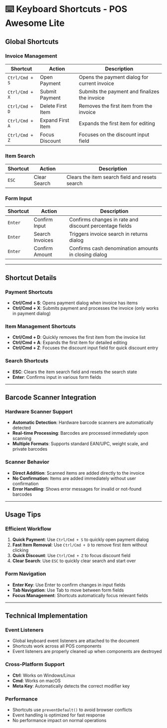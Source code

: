 # ⌨️ Keyboard Shortcuts - POS Awesome Lite

## Global Shortcuts

### Invoice Management
| Shortcut | Action | Description |
|----------|--------|-------------|
| `Ctrl/Cmd + S` | Open Payment | Opens the payment dialog for current invoice |
| `Ctrl/Cmd + X` | Submit Payment | Submits the payment and finalizes the invoice |
| `Ctrl/Cmd + D` | Delete First Item | Removes the first item from the invoice |
| `Ctrl/Cmd + A` | Expand First Item | Expands the first item for editing |
| `Ctrl/Cmd + Z` | Focus Discount | Focuses on the discount input field |

### Item Search
| Shortcut | Action | Description |
|----------|--------|-------------|
| `ESC` | Clear Search | Clears the item search field and resets search |

### Form Input
| Shortcut | Action | Description |
|----------|--------|-------------|
| `Enter` | Confirm Input | Confirms changes in rate and discount percentage fields |
| `Enter` | Search Invoices | Triggers invoice search in returns dialog |
| `Enter` | Confirm Amount | Confirms cash denomination amounts in closing dialog |

---

## Shortcut Details

### Payment Shortcuts
- **Ctrl/Cmd + S**: Opens payment dialog when invoice has items
- **Ctrl/Cmd + X**: Submits payment and processes the invoice (only works in payment dialog)

### Item Management Shortcuts
- **Ctrl/Cmd + D**: Quickly removes the first item from the invoice list
- **Ctrl/Cmd + A**: Expands the first item for detailed editing
- **Ctrl/Cmd + Z**: Focuses the discount input field for quick discount entry

### Search Shortcuts
- **ESC**: Clears the item search field and resets the search state
- **Enter**: Confirms input in various form fields

---

## Barcode Scanner Integration

### Hardware Scanner Support
- **Automatic Detection**: Hardware barcode scanners are automatically detected
- **Real-time Processing**: Barcodes are processed immediately upon scanning
- **Multiple Formats**: Supports standard EAN/UPC, weight scale, and private barcodes

### Scanner Behavior
- **Direct Addition**: Scanned items are added directly to the invoice
- **No Confirmation**: Items are added immediately without user confirmation
- **Error Handling**: Shows error messages for invalid or not-found barcodes

---

## Usage Tips

### Efficient Workflow
1. **Quick Payment**: Use `Ctrl/Cmd + S` to quickly open payment dialog
2. **Fast Item Removal**: Use `Ctrl/Cmd + D` to remove first item without clicking
3. **Quick Discount**: Use `Ctrl/Cmd + Z` to focus discount field
4. **Clear Search**: Use `ESC` to quickly clear search and start over

### Form Navigation
- **Enter Key**: Use Enter to confirm changes in input fields
- **Tab Navigation**: Use Tab to move between form fields
- **Focus Management**: Shortcuts automatically focus relevant fields

---

## Technical Implementation

### Event Listeners
- Global keyboard event listeners are attached to the document
- Shortcuts work across all POS components
- Event listeners are properly cleaned up when components are destroyed

### Cross-Platform Support
- **Ctrl**: Works on Windows/Linux
- **Cmd**: Works on macOS
- **Meta Key**: Automatically detects the correct modifier key

### Performance
- Shortcuts use `preventDefault()` to avoid browser conflicts
- Event handling is optimized for fast response
- No performance impact on normal operations
